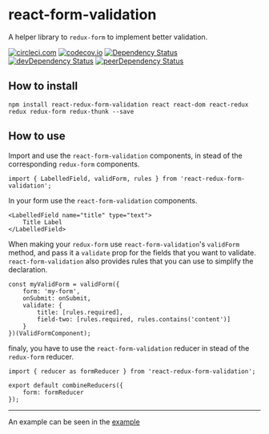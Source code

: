 # react-form-validation
A helper library to `redux-form` to implement better validation.

[![circleci.com](https://circleci.com/gh/nutgaard/react-form-validation/tree/master.svg?style=shield&circle-token=eac92b11bdaf00ced5e560c3251bcc164eecb2df)](https://circleci.com/gh/nutgaard/react-form-validation/tree/master)
[![codecov.io](https://codecov.io/github/nutgaard/react-form-validation/coverage.svg?branch=master)](https://codecov.io/github/nutgaard/react-form-validation?branch=master)
[![Dependency Status](https://david-dm.org/nutgaard/react-form-validation.svg)](https://david-dm.org/nutgaard/react-form-validation)
[![devDependency Status](https://david-dm.org/nutgaard/react-form-validation/dev-status.svg)](https://david-dm.org/nutgaard/react-form-validation#info=devDependencies)
[![peerDependency Status](https://david-dm.org/nutgaard/react-form-validation/peer-status.svg)](https://david-dm.org/nutgaard/react-form-validation#info=peerDependencies)


## How to install

```
npm install react-redux-form-validation react react-dom react-redux redux redux-form redux-thunk --save
```


## How to use

Import and use the `react-form-validation` components, in stead of the corresponding `redux-form` components. 
```
import { LabelledField, validForm, rules } from 'react-redux-form-validation';
```
In your form use the `react-form-validation` components.
```
<LabelledField name="title" type="text">
    Title Label
</LabelledField>
```
When making your `redux-form` use `react-form-validation`'s `validForm` method, and pass it a `validate` prop for the fields that you want to validate. `react-form-validation` also provides rules that you can use to simplify the declaration.
```
const myValidForm = validForm({
    form: 'my-form',
    onSubmit: onSubmit,
    validate: {
        title: [rules.required],
        field-two: [rules.required, rules.contains('content')]
    }
})(ValidFormComponent);
```
finaly, you have to use the `react-form-validation` reducer in stead of the `redux-form` reducer.
```
import { reducer as formReducer } from 'react-redux-form-validation';

export default combineReducers({
    form: formReducer
});
```

---

An example can be seen in the [example](example)
